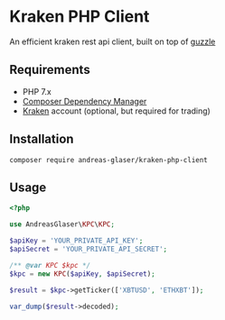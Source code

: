 # Kraken PHP Client
An efficient kraken rest api client, built on top of [guzzle](https://github.com/guzzle/guzzle)

## Requirements
* PHP 7.x
* [Composer Dependency Manager](https://getcomposer.org/)
* [Kraken](https://kraken.com/) account (optional, but required for trading)

## Installation
```shell
composer require andreas-glaser/kraken-php-client
```

## Usage
```php
<?php

use AndreasGlaser\KPC\KPC;

$apiKey = 'YOUR_PRIVATE_API_KEY';
$apiSecret = 'YOUR_PRIVATE_API_SECRET';

/** @var KPC $kpc */
$kpc = new KPC($apiKey, $apiSecret);

$result = $kpc->getTicker(['XBTUSD', 'ETHXBT']);

var_dump($result->decoded);